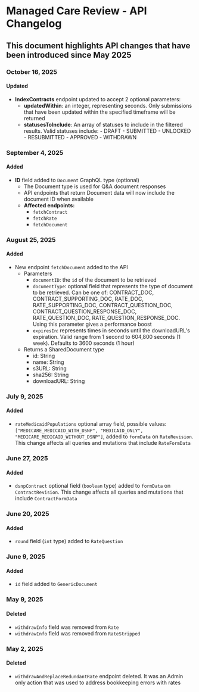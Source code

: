 # Managed Care Review - API Changelog
## This document highlights API changes that have been introduced since May 2025

### October 16, 2025
#### Updated
- **IndexContracts** endpoint updated to accept 2 optional parameters:
    - **updatedWithin**: an integer, representing seconds. Only submissions that have been updated within the specified timeframe will be returned 
    - **statusesToInclude**: An array of statuses to include in the filtered results. 
        Valid statuses include:
            - DRAFT
            - SUBMITTED
            - UNLOCKED
            - RESUBMITTED
            - APPROVED
            - WITHDRAWN

### September 4, 2025
#### Added
- **ID** field added to `Document` GraphQL type (optional)
    - The Document type is used for Q&A document responses
    - API endpoints that return Document data will now include the document ID when available
    - **Affected endpoints:**
        - `fetchContract`
        - `fetchRate`
        - `fetchDocument`
### August 25, 2025
#### Added
- New endpoint `fetchDocument` added to the API
    - Parameters
        - `documentID`: the `id` of the document to be retrieved
        - `documentType`: optional field that represents the type of document to be retrieved. Can be one of:  CONTRACT_DOC, CONTRACT_SUPPORTING_DOC, RATE_DOC, RATE_SUPPORTING_DOC, CONTRACT_QUESTION_DOC, CONTRACT_QUESTION_RESPONSE_DOC, RATE_QUESTION_DOC, RATE_QUESTION_RESPONSE_DOC. Using this parameter gives a performance boost
        - `expiresIn`: represents times in seconds until the downloadURL's expiration. Valid range from 1 second to 604,800 seconds (1 week). Defaults to 3600 seconds (1 hour)
    - Returns a SharedDocument type
        - id: String
        - name: String
        - s3URL: String
        - sha256: String
        - downloadURL: String
### July 9, 2025
#### Added
- `rateMedicaidPopulations` optional array field, possible values: `["MEDICARE_MEDICAID_WITH_DSNP", "MEDICAID_ONLY", "MEDICARE_MEDICAID_WITHOUT_DSNP"]`, added to `formData` on `RateRevision`. This change affects all queries and mutations that include `RateFormData`

### June 27, 2025
#### Added
- `dsnpContract` optional field (`boolean` type) added to `formData` on `ContractRevision`. This change affects all queries and mutations that include `ContractFormData`

### June 20, 2025
#### Added
- `round` field (`int` type) added to `RateQuestion`

### June 9, 2025
#### Added
- `id` field added to `GenericDocument`

### May 9, 2025
#### Deleted
- `withdrawInfo` field was removed from `Rate`
- `withdrawInfo` field was removed from `RateStripped`

### May 2, 2025
#### Deleted
- `withdrawAndReplaceRedundantRate` endpoint deleted. It was an Admin only action that was used to address bookkeeping errors with rates
